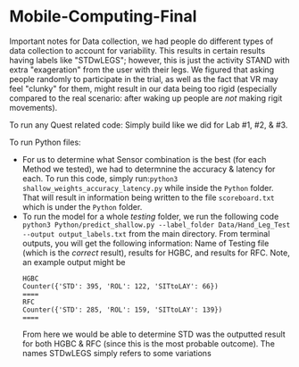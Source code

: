 # Mobile-Computing-Final

Important notes for Data collection, we had people do different types of data collection to account for variability. This results in certain results having labels like "STDwLEGS"; however, this is just the activity STAND with extra "exageration" from the user with their legs. We figured that asking people randomly to participate in the trial, as well as the fact that VR may feel "clunky" for them, might result in our data being too rigid (especially compared to the real scenario: after waking up people are _not_ making rigit movements). 

To run any Quest related code:
Simply build like we did for Lab #1, #2, & #3.

To run Python files:
* For us to determine what Sensor combination is the best (for each Method we tested), we had to determnine the accuracy & latency for each. To run this code, simply run:```python3 shallow_weights_accuracy_latency.py``` while inside the ```Python``` folder. That will result in information being written to the file ```scoreboard.txt``` which is under the ```Python``` folder.
* To run the model for a whole _testing_ folder, we run the following code ```python3 Python/predict_shallow.py --label_folder Data/Hand_Leg_Test --output output_labels.txt``` from the main directory. From terminal outputs, you will get the following information: Name of Testing file (which is the *correct* result), results for HGBC, and results for RFC. Note, an example output might be 
    ```STDwLEGS
    HGBC
    Counter({'STD': 395, 'ROL': 122, 'SITtoLAY': 66})
    ====
    RFC
    Counter({'STD': 285, 'ROL': 159, 'SITtoLAY': 139})
    ====
    ```
    From here we would be able to determine STD was the outputted result for both HGBC & RFC (since this is the most probable outcome). The names STDwLEGS simply refers to some variations
